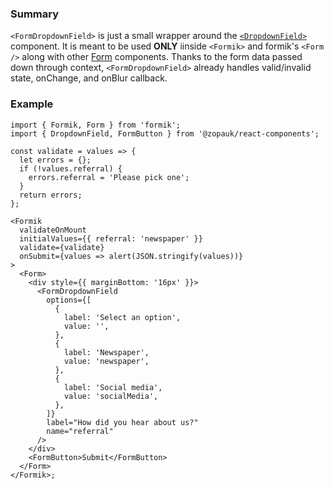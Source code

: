 ### Summary

`<FormDropdownField>` is just a small wrapper around the [`<DropdownField>`](#/Components/Molecules/DropdownField) component. It is meant to be used **ONLY** iinside `<Formik>` and formik's `<Form />` along with other [Form](#/Organisms/Form) components. Thanks to the form data passed down through context, `<FormDropdownField>` already handles valid/invalid state, onChange, and onBlur callback.

### Example

```tsx
import { Formik, Form } from 'formik';
import { DropdownField, FormButton } from '@zopauk/react-components';

const validate = values => {
  let errors = {};
  if (!values.referral) {
    errors.referral = 'Please pick one';
  }
  return errors;
};

<Formik
  validateOnMount
  initialValues={{ referral: 'newspaper' }}
  validate={validate}
  onSubmit={values => alert(JSON.stringify(values))}
>
  <Form>
    <div style={{ marginBottom: '16px' }}>
      <FormDropdownField
        options={[
          {
            label: 'Select an option',
            value: '',
          },
          {
            label: 'Newspaper',
            value: 'newspaper',
          },
          {
            label: 'Social media',
            value: 'socialMedia',
          },
        ]}
        label="How did you hear about us?"
        name="referral"
      />
    </div>
    <FormButton>Submit</FormButton>
  </Form>
</Formik>;
```
